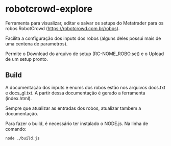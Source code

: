 # robotcrowd-explore

Ferramenta para visualizar, editar e salvar os setups do Metatrader para os robos RobotCrowd (https://robotcrowd.com.br/robos).

Facilita a configuração dos inputs dos robos (alguns deles possui mais de uma centena de parametros).

Permite o Download do arquivo de setup (RC-NOME_ROBO.set) e o Upload de um setup pronto.


## Build

A documentação dos inputs e enums dos robos estão nos arquivos docs.txt e docs_gl.txt. A partir dessa documentação é gerado a ferramenta (index.html).

Sempre que atualizar as entradas dos robos, atualizar tambem a documentação.

Para fazer o build, é necessário ter instalado o NODE.js. Na linha de comando:

```
node ./build.js
```
